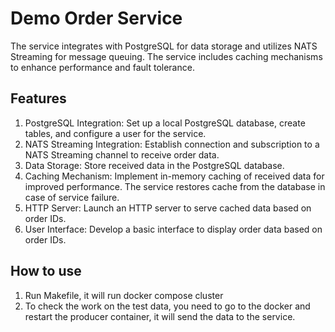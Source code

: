 # Demo Order Service

The service integrates with PostgreSQL for data storage and utilizes NATS Streaming for message queuing. 
The service includes caching mechanisms to enhance performance and fault tolerance.

## Features
 1) PostgreSQL Integration: Set up a local PostgreSQL database, create tables, and configure a user for the service.
 2) NATS Streaming Integration: Establish connection and subscription to a NATS Streaming channel to receive order data.
 3) Data Storage: Store received data in the PostgreSQL database.
 4) Caching Mechanism: Implement in-memory caching of received data for improved performance. The service restores cache from the database in case of service failure.
 5) HTTP Server: Launch an HTTP server to serve cached data based on order IDs.
 6) User Interface: Develop a basic interface to display order data based on order IDs.

## How to use
 1) Run Makefile, it will run docker compose cluster
 2) To check the work on the test data, you need to go to the docker and restart the producer container, it will send the data to the service.
